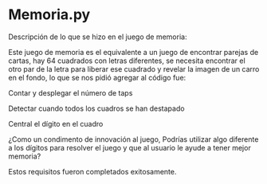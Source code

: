 # Memoria.py
Descripción de lo que se hizo en el juego de memoria:

Este juego de memoria es el equivalente a un juego de encontrar parejas de cartas, hay 64 cuadrados con letras diferentes, se necesita encontrar el otro par de la letra para liberar ese cuadrado y revelar la imagen de un carro en el fondo, lo que se nos pidió agregar al código fue:

Contar y desplegar el número de taps

Detectar cuando todos los cuadros se han destapado

Central el dígito en el cuadro

¿Como un condimento de innovación al juego, Podrías utilizar algo diferente a los dígitos para resolver el juego y que al usuario le ayude a tener mejor memoria?



Estos requisitos fueron completados exitosamente.




